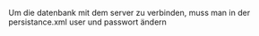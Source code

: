 Um die datenbank mit dem server zu verbinden, muss man in der persistance.xml user und passwort ändern
